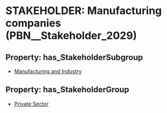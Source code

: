 # STAKEHOLDER: __Manufacturing companies__ (PBN__Stakeholder_2029)

## Property: has_StakeholderSubgroup

* [Manufacturing and Industry](PBN__StakeholderSubgroup_62)

## Property: has_StakeholderGroup

* [Private Sector](PBN__StakeholderGroup_5)

